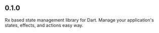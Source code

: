 ## 0.1.0
Rx based state management library for Dart. Manage your application's states, effects, and actions easy way.
